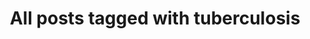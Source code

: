 ---
layout: tag
title: "All posts tagged with tuberculosis"
permalink: /weblog/tags/tuberculosis/
taxonomy: tuberculosis
---